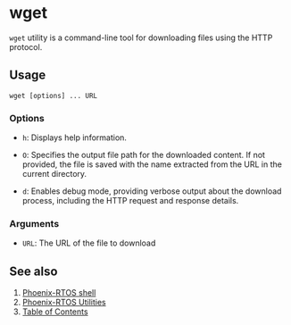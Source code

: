 # wget

`wget` utility is a command-line tool for downloading files using the HTTP protocol.

## Usage

```console
wget [options] ... URL
```

### Options

- `h`: Displays help information.

- `O`: Specifies the output file path for the downloaded content. If not provided, the file is saved with
the name extracted from the URL in the current directory.

- `d`: Enables debug mode, providing verbose output about the download process,
including the HTTP request and response details.

### Arguments

- `URL`: The URL of the file to download

## See also

1. [Phoenix-RTOS shell](../index.md)
2. [Phoenix-RTOS Utilities](../../index.md)
3. [Table of Contents](../../../index.md)
